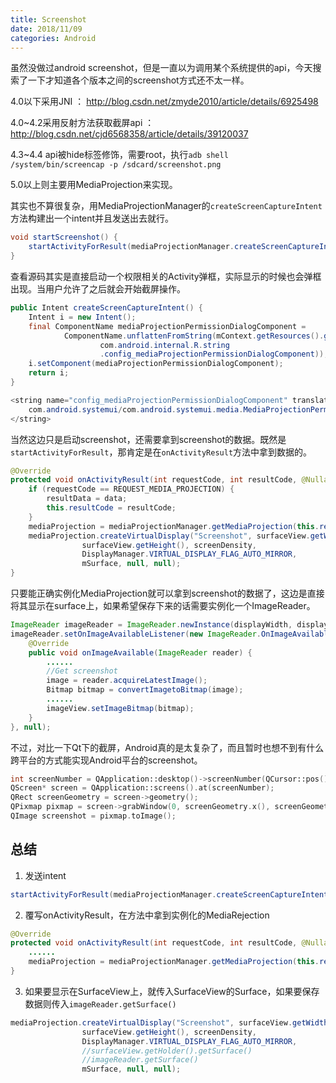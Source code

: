 ```yaml
---
title: Screenshot
date: 2018/11/09
categories: Android
---
```

虽然没做过android screenshot，但是一直以为调用某个系统提供的api，今天搜索了一下才知道各个版本之间的screenshot方式还不太一样。

4.0以下采用JNI ： http://blog.csdn.net/zmyde2010/article/details/6925498

4.0~4.2采用反射方法获取截屏api ：http://blog.csdn.net/cjd6568358/article/details/39120037

4.3~4.4 api被hide标签修饰，需要root，执行`adb shell  /system/bin/screencap -p /sdcard/screenshot.png`

5.0以上则主要用MediaProjection来实现。

其实也不算很复杂，用MediaProjectionManager的`createScreenCaptureIntent`方法构建出一个intent并且发送出去就行。
```java
void startScreenshot() {
    startActivityForResult(mediaProjectionManager.createScreenCaptureIntent(), REQUEST_MEDIA_PROJECTION);
}
```
查看源码其实是直接启动一个权限相关的Activity弹框，实际显示的时候也会弹框出现。当用户允许了之后就会开始截屏操作。
```java
public Intent createScreenCaptureIntent() {
    Intent i = new Intent();
    final ComponentName mediaProjectionPermissionDialogComponent =
            ComponentName.unflattenFromString(mContext.getResources().getString(
                    com.android.internal.R.string
                    .config_mediaProjectionPermissionDialogComponent));
    i.setComponent(mediaProjectionPermissionDialogComponent);
    return i;
}

<string name="config_mediaProjectionPermissionDialogComponent" translatable="false">
    com.android.systemui/com.android.systemui.media.MediaProjectionPermissionActivity
</string>
```
当然这边只是启动screenshot，还需要拿到screenshot的数据。既然是`startActivityForResult`，那肯定是在`onActivityResult`方法中拿到数据的。
```java
@Override
protected void onActivityResult(int requestCode, int resultCode, @Nullable Intent data) {
    if (requestCode == REQUEST_MEDIA_PROJECTION) {
        resultData = data;
        this.resultCode = resultCode;
    }
    mediaProjection = mediaProjectionManager.getMediaProjection(this.resultCode, resultData);
    mediaProjection.createVirtualDisplay("Screenshot", surfaceView.getWidth(),
                surfaceView.getHeight(), screenDensity,
                DisplayManager.VIRTUAL_DISPLAY_FLAG_AUTO_MIRROR,
                mSurface, null, null);
}
```
只要能正确实例化MediaProjection就可以拿到screenshot的数据了，这边是直接将其显示在surface上，如果希望保存下来的话需要实例化一个ImageReader。
```java
ImageReader imageReader = ImageReader.newInstance(displayWidth, displayWidth, PixelFormat.RGBA_8888, 2);
imageReader.setOnImageAvailableListener(new ImageReader.OnImageAvailableListener() {
    @Override
    public void onImageAvailable(ImageReader reader) {
        ......
        //Get screenshot
        image = reader.acquireLatestImage();
        Bitmap bitmap = convertImagetoBitmap(image);
        ......
        imageView.setImageBitmap(bitmap);
    }
}, null);
```

不过，对比一下Qt下的截屏，Android真的是太复杂了，而且暂时也想不到有什么跨平台的方式能实现Android平台的screenshot。
```C++
int screenNumber = QApplication::desktop()->screenNumber(QCursor::pos());
QScreen* screen = QApplication::screens().at(screenNumber);
QRect screenGeometry = screen->geometry();
QPixmap pixmap = screen->grabWindow(0, screenGeometry.x(), screenGeometry.y(), screenGeometry.width(), screenGeometry.height());
QImage screenshot = pixmap.toImage();
```
## 总结
1. 发送intent
```java
startActivityForResult(mediaProjectionManager.createScreenCaptureIntent(), REQUEST_MEDIA_PROJECTION);
```
2. 覆写onActivityResult，在方法中拿到实例化的MediaRejection
```java
@Override
protected void onActivityResult(int requestCode, int resultCode, @Nullable Intent data) {
    ......
    mediaProjection = mediaProjectionManager.getMediaProjection(this.resultCode, resultData);
}
```
3. 如果要显示在SurfaceView上，就传入SurfaceView的Surface，如果要保存数据则传入`imageReader.getSurface()`
```java
mediaProjection.createVirtualDisplay("Screenshot", surfaceView.getWidth(),
                surfaceView.getHeight(), screenDensity,
                DisplayManager.VIRTUAL_DISPLAY_FLAG_AUTO_MIRROR,
                //surfaceView.getHolder().getSurface()
                //imageReader.getSurface()
                mSurface, null, null);
```
